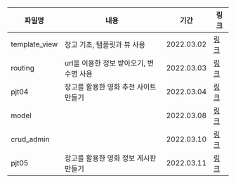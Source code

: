 | 파일명        | 내용                                    | 기간       | 링크                                |
| ------------- | --------------------------------------- | ---------- | ----------------------------------- |
| template_view | 장고 기초, 탬플릿과 뷰 사용             | 2022.03.02 | [링크](./template_view_22-03-02.md) |
| routing       | url을 이용한 정보 받아오기, 변수명 사용 | 2022.03.03 | [링크](./routing_22-03-03.md)       |
| pjt04         | 장고를 활용한 영화 추천 사이트 만들기   | 2022.03.04 | [링크](./pjt04_22-03-04.md)         |
| model         |                                         | 2022.03.08 | [링크](./model_22-03-08.md)         |
| crud_admin    |                                         | 2022.03.10 | [링크](./crud_admin_22-03-10.md)    |
| pjt05         | 장고를 활용한 영화 정보 게시판 만들기   | 2022.03.11 | [링크](./pjt05_22-03-11.md)         |

